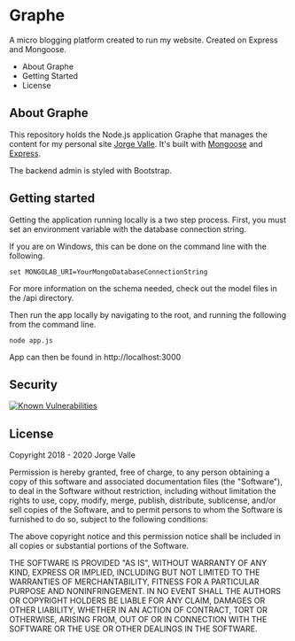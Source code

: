 # Graphe

A micro blogging platform created to run my website. Created on Express and Mongoose.

 - About Graphe
 - Getting Started
 - License

## About Graphe

This repository holds the Node.js application Graphe that manages the content for my personal site [Jorge Valle](https://jorgevalle.com). It's built with [Mongoose](https://mongoosejs.com/) and [Express](https://expressjs.com/).

The backend admin is styled with Bootstrap.

## Getting started

Getting the application running locally is a two step process. First, you must set an environment variable with the database connection string.

If you are on Windows, this can be done on the command line with the following.

```
set MONGOLAB_URI=YourMongoDatabaseConnectionString
```

For more information on the schema needed, check out the model files in the /api directory.

Then run the app locally by navigating to the root, and running the following from the command line.

```
node app.js
```

App can then be found in http://localhost:3000

## Security

[![Known Vulnerabilities](https://snyk.io/test/github/JorgeValle/jorge-valle/badge.svg)](https://snyk.io/test/github/JorgeValle/jorge-valle)

## License

Copyright 2018 - 2020 Jorge Valle

Permission is hereby granted, free of charge, to any person obtaining a copy of this software and associated documentation files (the "Software"), to deal in the Software without restriction, including without limitation the rights to use, copy, modify, merge, publish, distribute, sublicense, and/or sell copies of the Software, and to permit persons to whom the Software is furnished to do so, subject to the following conditions:

The above copyright notice and this permission notice shall be included in all copies or substantial portions of the Software.

THE SOFTWARE IS PROVIDED "AS IS", WITHOUT WARRANTY OF ANY KIND, EXPRESS OR IMPLIED, INCLUDING BUT NOT LIMITED TO THE WARRANTIES OF MERCHANTABILITY, FITNESS FOR A PARTICULAR PURPOSE AND NONINFRINGEMENT. IN NO EVENT SHALL THE AUTHORS OR COPYRIGHT HOLDERS BE LIABLE FOR ANY CLAIM, DAMAGES OR OTHER LIABILITY, WHETHER IN AN ACTION OF CONTRACT, TORT OR OTHERWISE, ARISING FROM, OUT OF OR IN CONNECTION WITH THE SOFTWARE OR THE USE OR OTHER DEALINGS IN THE SOFTWARE.
